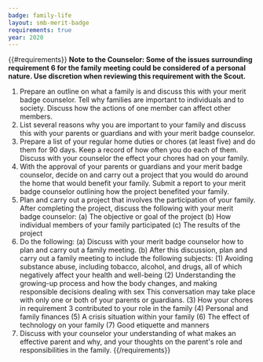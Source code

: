 ```yaml
---
badge: family-life
layout: smb-merit-badge
requirements: true
year: 2020
---
```


{{#requirements}}
**Note to the Counselor: Some of the issues surrounding requirement 6 for the family meeting could be considered of a personal nature. Use discretion when reviewing this requirement with the Scout.**
1. Prepare an outline on what a family is and discuss this with your merit badge counselor. Tell why families are important to individuals and to society. Discuss how the actions of one member can affect other members.
2. List several reasons why you are important to your family and discuss this with your parents or guardians and with your merit badge counselor.
3. Prepare a list of your regular home duties or chores (at least five) and do them for 90 days. Keep a record of how often you do each of them. Discuss with your counselor the effect your chores had on your family.
4. With the approval of your parents or guardians and your merit badge counselor, decide on and carry out a project that you would do around the home that would benefit your family. Submit a report to your merit badge counselor outlining how the project benefited your family.
5. Plan and carry out a project that involves the participation of your family. After completing the project, discuss the following with your merit badge counselor:
    (a) The objective or goal of the project
    (b) How individual members of your family participated
    (c) The results of the project
6. Do the following:
    (a) Discuss with your merit badge counselor how to plan and carry out a family meeting.
    (b) After this discussion, plan and carry out a family meeting to include the following subjects:
        (1) Avoiding substance abuse, including tobacco, alcohol, and drugs, all of which negatively affect your health and well-being
        (2) Understanding the growing-up process and how the body changes, and making responsible decisions dealing with sex
            This conversation may take place with only one or both of your parents or guardians.
        (3) How your chores in requirement 3 contributed to your role in the family
        (4) Personal and family finances
        (5) A crisis situation within your family
        (6) The effect of technology on your family
        (7) Good etiquette and manners
7. Discuss with your counselor your understanding of what makes an effective parent and why, and your thoughts on the parent's role and responsibilities in the family.
{{/requirements}}
